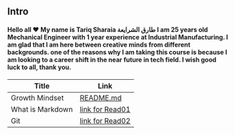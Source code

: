 ## **Intro**

#### Hello all :heart: My name is Tariq Sharaia طارق الشرايعة I am 25 years old Mechanical Engineer with 1 year experience at Industrial Manufacturing. I am glad that I am here between creative minds from different backgrounds. one of the reasons why I am taking this course is because I am looking to a career shift in the near future in tech field.  I wish good luck to all, thank you.

| Title      | Link |
| ----------- | ----------- |
| Growth Mindset      |   [README.md](https://tareq-zeyad.github.io/01b-Learning-Markdown-/GrowthMindset)      |
| What is Markdown   |   [link for Read01](https://tareq-zeyad.github.io/01b-Learning-Markdown-/Read01) |
| Git   |   [link for Read02](https://tareq-zeyad.github.io/01b-Learning-Markdown-/Read02) |

